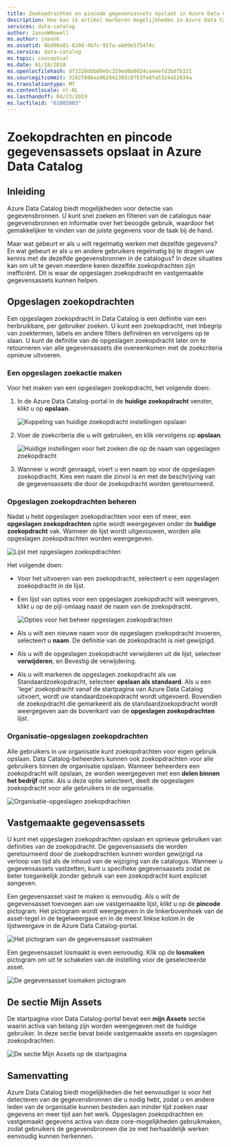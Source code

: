 ```yaml
---
title: Zoekopdrachten en pincode gegevensassets opslaat in Azure Data Catalog
description: Hoe kan ik artikel markeren mogelijkheden in Azure Data Catalog voor het opslaan van gegevensbronnen en gegevensassets voor later gebruik.
services: data-catalog
author: JasonWHowell
ms.author: jasonh
ms.assetid: 6bd00a81-820d-4b7c-91fa-ab09e575474c
ms.service: data-catalog
ms.topic: conceptual
ms.date: 01/18/2018
ms.openlocfilehash: df3220ddb80ebc329ed6b0024ca4eefd2bdfb321
ms.sourcegitcommit: 3102f886aa962842303c8753fe8fa5324a52834a
ms.translationtype: MT
ms.contentlocale: nl-NL
ms.lasthandoff: 04/23/2019
ms.locfileid: "61002003"
---
```

# <a name="save-searches-and-pin-data-assets-in-azure-data-catalog"></a>Zoekopdrachten en pincode gegevensassets opslaat in Azure Data Catalog
## <a name="introduction"></a>Inleiding
Azure Data Catalog biedt mogelijkheden voor detectie van gegevensbronnen. U kunt snel zoeken en filteren van de catalogus naar gegevensbronnen en informatie over het beoogde gebruik, waardoor het gemakkelijker te vinden van de juiste gegevens voor de taak bij de hand.

Maar wat gebeurt er als u wilt regelmatig werken met dezelfde gegevens? En wat gebeurt er als u en andere gebruikers regelmatig bij te dragen uw kennis met de dezelfde gegevensbronnen in de catalogus? In deze situaties kan om uit te geven meerdere keren dezelfde zoekopdrachten zijn inefficiënt. Dit is waar de opgeslagen zoekopdracht en vastgemaakte gegevensassets kunnen helpen.

## <a name="saved-searches"></a>Opgeslagen zoekopdrachten
Een opgeslagen zoekopdracht in Data Catalog is een definitie van een herbruikbare, per gebruiker zoeken. U kunt een zoekopdracht, met inbegrip van zoektermen, labels en andere filters definiëren en vervolgens op te slaan. U kunt de definitie van de opgeslagen zoekopdracht later om te retourneren van alle gegevensassets die overeenkomen met de zoekcriteria opnieuw uitvoeren.

### <a name="create-a-saved-search"></a>Een opgeslagen zoekactie maken
Voor het maken van een opgeslagen zoekopdracht, het volgende doen:
1. In de Azure Data Catalog-portal in de **huidige zoekopdracht** venster, klikt u op **opslaan**. 

    ![Koppeling van huidige zoekopdracht instellingen opslaan](./media/data-catalog-how-to-save-pin/01-save-option.png) 

2. Voer de zoekcriteria die u wilt gebruiken, en klik vervolgens op **opslaan**.

    ![Huidige instellingen voor het zoeken die op de naam van opgeslagen zoekopdracht](./media/data-catalog-how-to-save-pin/02-name.png)

3. Wanneer u wordt gevraagd, voert u een naam op voor de opgeslagen zoekopdracht. Kies een naam die zinvol is en met de beschrijving van de gegevensassets die door de zoekopdracht worden geretourneerd.

### <a name="manage-saved-searches"></a>Opgeslagen zoekopdrachten beheren
Nadat u hebt opgeslagen zoekopdrachten voor een of meer, een **opgeslagen zoekopdrachten** optie wordt weergegeven onder de **huidige zoekopdracht** vak. Wanneer de lijst wordt uitgevouwen, worden alle opgeslagen zoekopdrachten worden weergegeven.

 ![Lijst met opgeslagen zoekopdrachten](./media/data-catalog-how-to-save-pin/03-list.png)

Het volgende doen:

* Voor het uitvoeren van een zoekopdracht, selecteert u een opgeslagen zoekopdracht in de lijst.

* Een lijst van opties voor een opgeslagen zoekopdracht wilt weergeven, klikt u op de pijl-omlaag naast de naam van de zoekopdracht.

    ![Opties voor het beheer opgeslagen zoekopdrachten](./media/data-catalog-how-to-save-pin/04-managing.png)

* Als u wilt een nieuwe naam voor de opgeslagen zoekopdracht invoeren, selecteert u **naam**. De definitie van de zoekopdracht is niet gewijzigd.

* Als u wilt de opgeslagen zoekopdracht verwijderen uit de lijst, selecteer **verwijderen**, en Bevestig de verwijdering.

* Als u wilt markeren de opgeslagen zoekopdracht als uw Standaardzoekopdracht, selecteer **opslaan als standaard**. Als u een 'lege' zoekopdracht vanaf de startpagina van Azure Data Catalog uitvoert, wordt uw standaardzoekopdracht wordt uitgevoerd. Bovendien de zoekopdracht die gemarkeerd als de standaardzoekopdracht wordt weergegeven aan de bovenkant van de **opgeslagen zoekopdrachten** lijst.

### <a name="organizational-saved-searches"></a>Organisatie-opgeslagen zoekopdrachten
Alle gebruikers in uw organisatie kunt zoekopdrachten voor eigen gebruik opslaan. Data Catalog-beheerders kunnen ook zoekopdrachten voor alle gebruikers binnen de organisatie opslaan. Wanneer beheerders een zoekopdracht wilt opslaan, ze worden weergegeven met een **delen binnen het bedrijf** optie. Als u deze optie selecteert, deelt de opgeslagen zoekopdracht voor alle gebruikers in de organisatie.

 ![Organisatie-opgeslagen zoekopdrachten](./media/data-catalog-how-to-save-pin/08-organizational-saved-search.png)

## <a name="pinned-data-assets"></a>Vastgemaakte gegevensassets
U kunt met opgeslagen zoekopdrachten opslaan en opnieuw gebruiken van definities van de zoekopdracht. De gegevensassets die worden geretourneerd door de zoekopdrachten kunnen worden gewijzigd na verloop van tijd als de inhoud van de wijziging van de catalogus. Wanneer u gegevensassets vastzetten, kunt u specifieke gegevensassets zodat ze beter toegankelijk zonder gebruik van een zoekopdracht kunt expliciet aangeven.

Een gegevensasset vast te maken is eenvoudig. Als u wilt de gegevensasset toevoegen aan uw vastgemaakte lijst, klikt u op de **pincode** pictogram. Het pictogram wordt weergegeven in de linkerbovenhoek van de asset-tegel in de tegelweergave en in de meest linkse kolom in de lijstweergave in de Azure Data Catalog-portal.

![Het pictogram van de gegevensasset vastmaken](./media/data-catalog-how-to-save-pin/05-pinning.png)

Een gegevensasset losmaakt is even eenvoudig. Klik op de **losmaken** pictogram om uit te schakelen van de instelling voor de geselecteerde asset.

![De gegevensasset losmaken pictogram](./media/data-catalog-how-to-save-pin/06-unpinning.png)

## <a name="the-my-assets-section"></a>De sectie Mijn Assets
De startpagina voor Data Catalog-portal bevat een **mijn Assets** sectie waarin activa van belang zijn worden weergegeven met de huidige gebruiker. In deze sectie bevat beide vastgemaakte assets en opgeslagen zoekopdrachten.

![De sectie Mijn Assets op de startpagina](./media/data-catalog-how-to-save-pin/07-my-assets.png)

## <a name="summary"></a>Samenvatting
Azure Data Catalog biedt mogelijkheden die het eenvoudiger is voor het detecteren van de gegevensbronnen die u nodig hebt, zodat u en andere leden van de organisatie kunnen besteden aan minder tijd zoeken naar gegevens en meer tijd aan het werk. Opgeslagen zoekopdrachten en vastgemaakt gegevens activa van deze core-mogelijkheden gebruikmaken, zodat gebruikers de gegevensbronnen die ze met herhaaldelijk werken eenvoudig kunnen herkennen.
